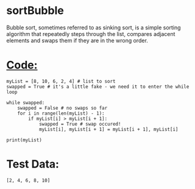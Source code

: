 # sortBubble
Bubble sort, sometimes referred to as sinking sort, is a simple sorting algorithm that repeatedly steps through the list, compares adjacent elements and swaps them if they are in the wrong order.


[Code:]() 
=
```
myList = [8, 10, 6, 2, 4] # list to sort
swapped = True # it's a little fake - we need it to enter the while loop

while swapped:
    swapped = False # no swaps so far
    for i in range(len(myList) - 1):
        if myList[i] > myList[i + 1]:
            swapped = True # swap occured!
            myList[i], myList[i + 1] = myList[i + 1], myList[i]

print(myList)

```

Test Data:
=

```
[2, 4, 6, 8, 10]

```
